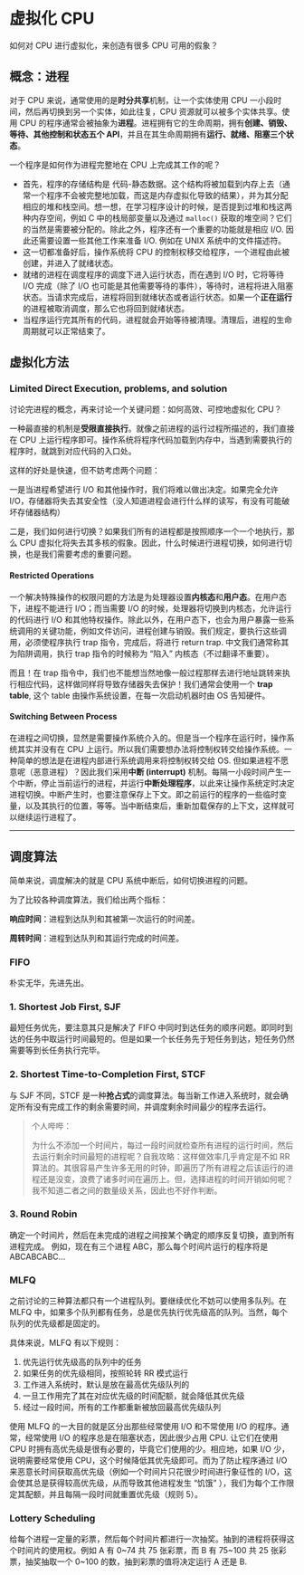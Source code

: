 # 虚拟化 CPU

如何对 CPU 进行虚拟化，来创造有很多 CPU 可用的假象？


## 概念：进程

对于 CPU 来说，通常使用的是**时分共享**机制，让一个实体使用 CPU 一小段时间，然后再切换到另一个实体，如此往复，CPU 资源就可以被多个实体共享。使用 CPU 的程序通常会被抽象为**进程**。进程拥有它的生命周期，拥有**创建、销毁、等待、其他控制和状态五个 API**，并且在其生命周期拥有**运行、就绪、阻塞三个状态**。

一个程序是如何作为进程完整地在 CPU 上完成其工作的呢？

- 首先，程序的存储结构是 代码-静态数据。这个结构将被加载到内存上去（通常一个程序不会被完整地加载，而这是内存虚拟化导致的结果），并为其分配相应的堆和栈空间。想一想，在学习程序设计的时候，是否提到过堆和栈这两种内存空间，例如 C 中的栈局部变量以及通过 `malloc()` 获取的堆空间？它们的当然是需要被分配的。除此之外，程序还有一个重要的功能就是相应 I/O. 因此还需要设置一些其他工作来准备 I/O. 例如在 UNIX 系统中的文件描述符。
- 这一切都准备好后，操作系统将 CPU 的控制权移交给程序，一个进程由此被创建，并进入了就绪状态。
- 就绪的进程在调度程序的调度下进入运行状态，而在遇到 I/O 时，它将等待 I/O 完成（除了 I/O 也可能是其他需要等待的事件），等待时，进程将进入阻塞状态。当请求完成后，进程将回到就绪状态或者运行状态。如果一个**正在运行**的进程被取消调度，那么它也将回到就绪状态。
- 当程序运行完其所有的代码，进程就会开始等待被清理。清理后，进程的生命周期就可以正常结束了。

## 虚拟化方法

### Limited Direct Execution, problems, and solution

讨论完进程的概念，再来讨论一个关键问题：如何高效、可控地虚拟化 CPU？

一种最直接的机制是**受限直接执行**。就像之前进程的运行过程所描述的，我们直接在 CPU 上运行程序即可。操作系统将程序代码加载到内存中，当遇到需要执行的程序时，就跳到对应代码的入口处。

这样的好处是快速，但不妨考虑两个问题：

一是当进程希望进行 I/O 和其他操作时，我们将难以做出决定。如果完全允许 I/O，存储器将失去其安全性（没人知道进程会进行什么样的读写，有没有可能破坏存储器结构）

二是，我们如何进行切换？如果我们所有的进程都是按照顺序一个一个地执行，那么 CPU 虚拟化将失去其多核的假象。因此，什么时候进行进程切换，如何进行切换，也是我们需要考虑的重要问题。

#### Restricted Operations

一个解决特殊操作的权限问题的方法是为处理器设置**内核态**和**用户态**。在用户态下，进程不能进行 I/O；而当需要 I/O 的时候，处理器将切换到内核态，允许运行的代码进行 I/O 和其他特权操作。除此以外，在用户态下，也会为用户暴露一些系统调用的关键功能，例如文件访问，进程创建与销毁。我们规定，要执行这些调用，必须使程序执行 trap 指令，完成后，将进行 return trap. 中文我们通常称其为陷阱调用，执行 trap 指令的时候称为 “陷入” 内核态（不过翻译不重要）。

而且！在 trap 指令中，我们也不能想当然地像一般过程那样去进行地址跳转来执行相应代码，这样做同样将导致存储器失去保护！我们通常会使用一个 **trap table**, 这个 table 由操作系统设置，在每一次启动机器时由 OS 告知硬件。

#### Switching Between Process

在进程之间切换，显然是需要操作系统介入的。但是当一个程序在运行时，操作系统其实并没有在 CPU 上运行。所以我们需要想办法将控制权转交给操作系统。一种简单的想法是在进程内部进行系统调用来将控制权转交给 OS. 但如果进程不愿意呢（恶意进程）？因此我们采用**中断 (interrupt)** 机制。每隔一小段时间产生一个中断，停止当前运行的进程，并运行**中断处理程序**，以此来让操作系统定时决定进程切换。中断产生时，也要注意保存上下文。即之前运行的程序的一些临时变量，以及其执行的位置，等等。当中断结束后，重新加载保存的上下文，这样就可以继续运行进程了。

****

## 调度算法

简单来说，调度解决的就是 CPU 系统中断后，如何切换进程的问题。

为了比较各种调度算法，我们给出两个指标：

**响应时间**：进程到达队列和其被第一次运行的时间差。

**周转时间**：进程到达队列和其运行完成的时间差。

### FIFO

朴实无华，先进先出。

### 1. Shortest Job First, SJF

最短任务优先，要注意其只是解决了 FIFO 中同时到达任务的顺序问题。即同时到达的任务中取运行时间最短的。但是如果一个长任务先于短任务到达，短任务仍然需要等到长任务执行完毕。

### 2. Shortest Time-to-Completion First, STCF

与 SJF 不同，STCF 是一种**抢占式**的调度算法。每当新工作进入系统时，就会确定所有没有完成工作的剩余需要时间，并调度剩余时间最少的程序去运行。

>  个人哔哔：
>
>  为什么不添加一个时间片，每过一段时间就检查所有进程的运行时间，然后去运行剩余时间最短的进程呢？自我攻略：这样做效率几乎肯定是不如 RR 算法的。其很容易产生许多无用的时钟，即遍历了所有进程之后该运行的进程还是没变，浪费了诸多时间在遍历上。但，选择进程的时间开销如何呢？我不知道二者之间的数量级关系，因此也不好作判断。

### 3. Round Robin

确定一个时间片，然后在未完成的进程之间按某个确定的顺序反复切换，直到所有进程完成。
例如，现在有三个进程 ABC，那么每个时间片运行的程序将是 ABCABCABC...

### MLFQ

之前讨论的三种算法都只有一个进程队列。要继续优化不妨可以使用多队列。在 MLFQ 中，如果多个队列都有任务，总是优先执行优先级高的队列。当然，每个队列的优先级都是固定的。

具体来说，MLFQ 有以下规则：

1. 优先运行优先级高的队列中的任务
2. 如果任务的优先级相同，按照轮转 RR 模式运行
3. 工作进入系统时，默认是放在最高优先级队列的
4. 一旦工作用完了其在对应优先级的时间配额，就会降低其优先级
5. 经过一段时间，所有的工作都重新被放回最高优先级队列

使用 MLFQ 的一大目的就是区分出那些经常使用 I/O 和不常使用 I/O 的程序。通常，经常使用 I/O 的程序总是在阻塞状态，因此很少占用 CPU. 让它们在使用 CPU 时拥有高优先级是很有必要的，毕竟它们使用的少。相应地，如果 I/O 少，说明需要经常使用 CPU，这个时候降低其优先级即可。而为了防止程序通过 I/O 来恶意长时间获取高优先级（例如一个时间片只花很少时间进行象征性的 I/O，这会使其总是获得较高优先级，从而导致其他进程发生 “饥饿” ），我们为每个工作限定其配额，并且每隔一段时间就重置优先级（规则 5）。

### Lottery Scheduling

给每个进程一定量的彩票，然后每个时间片都进行一次抽奖。抽到的进程将获得这个时间片的使用权。例如 A 有 0\~74 共 75 张彩票，而 B 有 75\~100 共 25 张彩票，抽奖抽取一个 0\~100 的数，抽到彩票的值将决定运行 A 还是 B.
